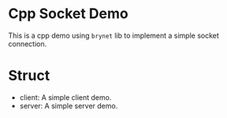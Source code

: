 ﻿
# Cpp Socket Demo

This is a cpp demo using `brynet` lib to implement a simple socket connection.

# Struct

- client: A simple client demo.
- server: A simple server demo.

